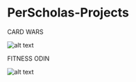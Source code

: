 # PerScholas-Projects

CARD WARS

![alt text](https://github.com/JfuseProductions/PerScholas-Projects/blob/main/Card%20Wars/Card-War%20IMG.png)

FITNESS ODIN

![alt text](https://github.com/JfuseProductions/PerScholas-Projects/blob/main/fitness-odin/fitnessOdin.png)
